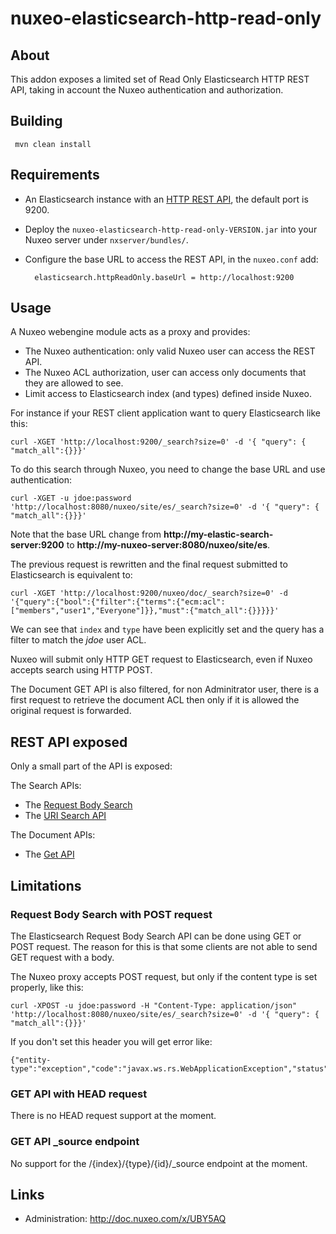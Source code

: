 nuxeo-elasticsearch-http-read-only
==================================

## About

This addon exposes a limited set of Read Only Elasticsearch HTTP REST API, taking in account the Nuxeo authentication
and authorization.


## Building


     mvn clean install


## Requirements

- An Elasticsearch instance with an [HTTP REST API](http://www.elastic.co/guide/en/elasticsearch/reference/current/modules-http.html),
  the default port is 9200.
- Deploy the `nuxeo-elasticsearch-http-read-only-VERSION.jar` into your Nuxeo server under `nxserver/bundles/`.
- Configure the base URL to access the REST API, in the `nuxeo.conf` add:

        elasticsearch.httpReadOnly.baseUrl = http://localhost:9200

## Usage

A Nuxeo webengine module acts as a proxy and provides:

- The Nuxeo authentication: only valid Nuxeo user can access the REST API.
- The Nuxeo ACL authorization, user can access only documents that they are allowed to see.
- Limit access to Elasticsearch index (and types) defined inside Nuxeo.

For instance if your REST client application want to query Elasticsearch like this:

    curl -XGET 'http://localhost:9200/_search?size=0' -d '{ "query": { "match_all":{}}}'

To do this search through Nuxeo, you need to change the base URL and use authentication:

    curl -XGET -u jdoe:password  'http://localhost:8080/nuxeo/site/es/_search?size=0' -d '{ "query": { "match_all":{}}}'

Note that the base URL change from **http://my-elastic-search-server:9200** to **http://my-nuxeo-server:8080/nuxeo/site/es**.

The previous request is rewritten and the final request submitted to Elasticsearch is equivalent to:

    curl -XGET 'http://localhost:9200/nuxeo/doc/_search?size=0' -d '{"query":{"bool":{"filter":{"terms":{"ecm:acl":["members","user1","Everyone"]}},"must":{"match_all":{}}}}}'

We can see that `index` and `type` have been explicitly set and the query has a filter to match the *jdoe* user ACL.

Nuxeo will submit only HTTP GET request to Elasticsearch, even if Nuxeo accepts search using HTTP POST.

The Document GET API is also filtered, for non Adminitrator user, there is a first request to retrieve the document ACL
then only if it is allowed the original request is forwarded.

## REST API exposed

Only a small part of the API is exposed:

The Search APIs:

- The [Request Body Search](http://www.elastic.co/guide/en/elasticsearch/reference/current/search-request-body.html)
- The [URI Search API](http://www.elastic.co/guide/en/elasticsearch/reference/current/search-uri-request.html)

The Document APIs:

- The [Get API](http://www.elastic.co/guide/en/elasticsearch/reference/current/docs-get.html)

## Limitations

### Request Body Search with POST request

The Elasticsearch Request Body Search API can be done using GET or POST request. The reason for this is that some
clients are not able to send GET request with a body.

The Nuxeo proxy accepts POST request, but only if the content type is set properly, like this:

    curl -XPOST -u jdoe:password -H "Content-Type: application/json" 'http://localhost:8080/nuxeo/site/es/_search?size=0' -d '{ "query": { "match_all":{}}}'

If you don't set this header you will get error like:

    {"entity-type":"exception","code":"javax.ws.rs.WebApplicationException","status":500,"message":null}1

### GET API with HEAD request

There is no HEAD request support at the moment.

### GET API _source endpoint

No support for the /{index}/{type}/{id}/_source endpoint at the moment.

## Links

 - Administration: http://doc.nuxeo.com/x/UBY5AQ
